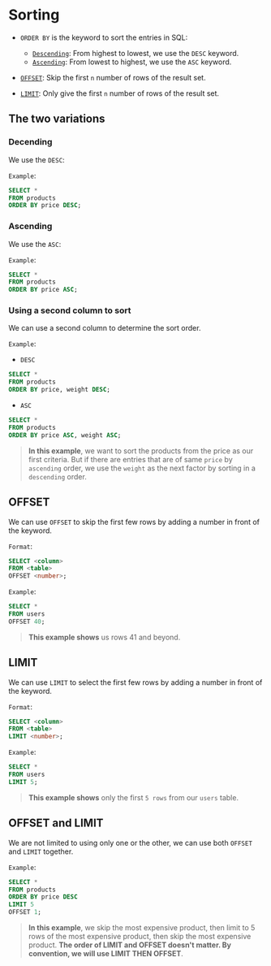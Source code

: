 # Sorting

- `ORDER BY` is the keyword to sort the entries in SQL:
  - [`Descending`](#decending): From highest to lowest, we use the `DESC` keyword.
  - [`Ascending`](#ascending): From lowest to highest, we use the `ASC` keyword.

- [`OFFSET`](#offset): Skip the first `n` number of rows of the result set.
- [`LIMIT`](#limit): Only give the first `n` number of rows of the result set.

## The two variations

### Decending

We use the `DESC`:

`Example`:

```SQL
SELECT *
FROM products
ORDER BY price DESC;
```

### Ascending

We use the `ASC`:

`Example`:

```SQL
SELECT *
FROM products
ORDER BY price ASC;
```

### Using a second column to sort

We can use a second column to determine the sort order.

`Example`:

- `DESC`

```SQL
SELECT *
FROM products
ORDER BY price, weight DESC;
```

- `ASC`

```SQL
SELECT *
FROM products
ORDER BY price ASC, weight ASC;
```

> **In this example**, we want to sort the products from the price as our first criteria. But if there are entries that are of same `price` by `ascending` order, we use the `weight` as the next factor by sorting in a `descending` order.

## OFFSET

We can use `OFFSET` to skip the first few rows by adding a number in front of the keyword.

`Format`:

```SQL
SELECT <column>
FROM <table>
OFFSET <number>;
```

`Example`:

```SQL
SELECT *
FROM users
OFFSET 40;
```

> **This example shows** us rows 41 and beyond.

## LIMIT

We can use `LIMIT` to select the first few rows by adding a number in front of the keyword.

`Format`:

```SQL
SELECT <column>
FROM <table>
LIMIT <number>;
```

`Example`:

```SQL
SELECT *
FROM users
LIMIT 5;
```

> **This example shows** only the first `5 rows` from our `users` table.

## OFFSET and LIMIT

We are not limited to using only one or the other, we can use both `OFFSET` and `LIMIT` together.

`Example`:

```SQL
SELECT *
FROM products
ORDER BY price DESC
LIMIT 5
OFFSET 1;
```

> **In this example**, we skip the most expensive product, then limit to 5 rows of the most expensive product, then skip the most expensive product. **The order of LIMIT and OFFSET doesn't matter. By convention, we will use LIMIT THEN OFFSET**.
